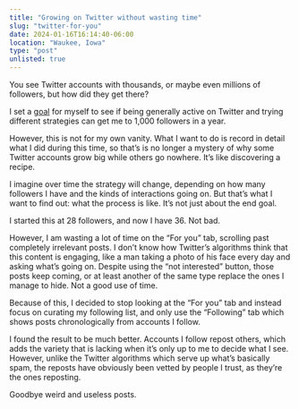 ```yaml
---
title: "Growing on Twitter without wasting time"
slug: "twitter-for-you"
date: 2024-01-16T16:14:40-06:00
location: "Waukee, Iowa"
type: "post"
unlisted: true
---
```


You see Twitter accounts with thousands, or maybe even millions of followers, but how did they get there?

I set a [goal](/twitter-1000) for myself to see if being generally active on Twitter and trying different strategies can get me to 1,000 followers in a year.

However, this is not for my own vanity. What I want to do is record in detail what I did during this time, so that’s is no longer a mystery of why some Twitter accounts grow big while others go nowhere. It’s like discovering a recipe.

I imagine over time the strategy will change, depending on how many followers I have and the kinds of interactions going on. But that’s what I want to find out: what the process is like. It’s not just about the end goal.

I started this at 28 followers, and now I have 36. Not bad.

However, I am wasting a lot of time on the “For you” tab, scrolling past completely irrelevant posts. I don’t know how Twitter’s algorithms think that this content is engaging, like a man taking a photo of his face every day and asking what’s going on. Despite using the “not interested” button, those posts keep coming, or at least another of the same type replace the ones I manage to hide. Not a good use of time.

Because of this, I decided to stop looking at the “For you” tab and instead focus on curating my following list, and only use the “Following” tab which shows posts chronologically from accounts I follow.

I found the result to be much better. Accounts I follow repost others, which adds the variety that is lacking when it’s only up to me to decide what I see. However, unlike the Twitter algorithms which serve up what’s basically spam, the reposts have obviously been vetted by people I trust, as they’re the ones reposting.

Goodbye weird and useless posts.
